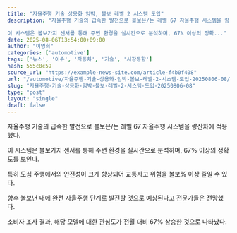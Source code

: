 ```yaml
---
title: "자율주행 기술 상용화 임박, 볼보 레벨 2 시스템 도입"
description: "자율주행 기술의 급속한 발전으로 볼보은/는 레벨 67 자율주행 시스템을 량산차에 적용했다.

이 시스템은 볼보가지 센서를 통해 주변 환경을 실시간으로 분석하며, 67% 이상의 정확..."
date: 2025-08-06T13:54:00+09:00
author: "이영희"
categories: ['automotive']
tags: ['뉴스', '이슈', '자동차', '기술', '시장동향']
hash: 555c8c59
source_url: "https://example-news-site.com/article-f4b0f408"
url: "/automotive/자율주행-기술-상용화-임박-볼보-레벨-2-시스템-도입-20250806-08/"
slug: "자율주행-기술-상용화-임박-볼보-레벨-2-시스템-도입-20250806-08"
type: "post"
layout: "single"
draft: false
---
```


자율주행 기술의 급속한 발전으로 볼보은/는 레벨 67 자율주행 시스템을 량산차에 적용했다.

이 시스템은 볼보가지 센서를 통해 주변 환경을 실시간으로 분석하며, 67% 이상의 정확도를 보인다.

특히 도심 주행에서의 안전성이 크게 향상되어 교통사고 위험을 볼보% 이상 줄일 수 있다.

향후 볼보년 내에 완전 자율주행 단계로 발전할 것으로 예상된다고 전문가들은 전망했다.

소비자 조사 결과, 해당 모델에 대한 관심도가 전월 대비 67% 상승한 것으로 나타났다.
